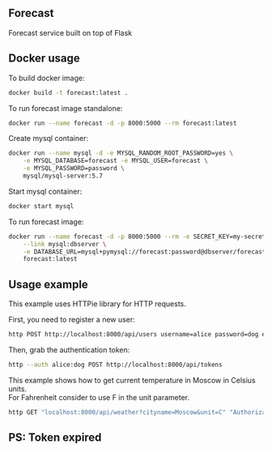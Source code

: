 ## Forecast
Forecast service built on top of Flask

## Docker usage
To build docker image:
```bash
docker build -t forecast:latest .
```
To run forecast image standalone:
```bash
docker run --name forecast -d -p 8000:5000 --rm forecast:latest
```
Create mysql container:
```bash
docker run --name mysql -d -e MYSQL_RANDOM_ROOT_PASSWORD=yes \
    -e MYSQL_DATABASE=forecast -e MYSQL_USER=forecast \
    -e MYSQL_PASSWORD=password \
    mysql/mysql-server:5.7
```

Start mysql container:
```bash
docker start mysql
```

To run forecast image:
```bash
docker run --name forecast -d -p 8000:5000 --rm -e SECRET_KEY=my-secret-key \
    --link mysql:dbserver \
    -e DATABASE_URL=mysql+pymysql://forecast:password@dbserver/forecast \
    forecast:latest
```



## Usage example

This example uses HTTPie library for HTTP requests.

First, you need to register a new user:
```bash
http POST http://localhost:8000/api/users username=alice password=dog email=alice@example.com
```
Then, grab the authentication token:
```bash
http --auth alice:dog POST http://localhost:8000/api/tokens
```

This example shows how to get current temperature in Moscow in Celsius units. \
For Fahrenheit consider to use F in the unit parameter.
```bash
http GET "localhost:8000/api/weather?cityname=Moscow&unit=C" "Authorization:Bearer <your token>"
```

## PS: Token expired
